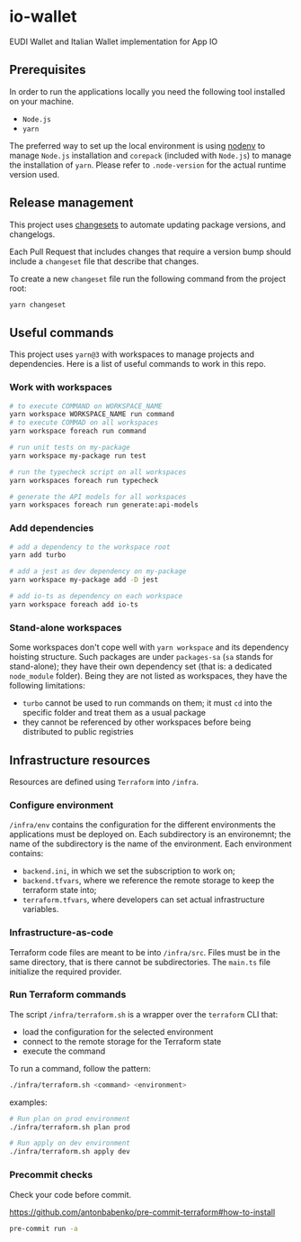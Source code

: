 # io-wallet
EUDI Wallet and Italian Wallet implementation for App IO


## Prerequisites

In order to run the applications locally you need the following tool installed on your machine.

- `Node.js`
- `yarn`

The preferred way to set up the local environment is using [nodenv](https://github.com/nodenv/nodenv) to manage `Node.js` installation and `corepack` (included with `Node.js`) to manage the installation of `yarn`.
Please refer to `.node-version` for the actual runtime version used.


## Release management

This project uses [changesets](https://github.com/changesets/changesets) to automate updating package versions, and changelogs.

Each Pull Request that includes changes that require a version bump should include a `changeset` file that describe that changes.

To create a new `changeset` file run the following command from the project root:

```bash
yarn changeset
```

## Useful commands

This project uses `yarn@3` with workspaces to manage projects and dependencies. Here is a list of useful commands to work in this repo.

### Work with workspaces

```bash
# to execute COMMAND on WORKSPACE_NAME
yarn workspace WORKSPACE_NAME run command
# to execute COMMAD on all workspaces
yarn workspace foreach run command

# run unit tests on my-package
yarn workspace my-package run test

# run the typecheck script on all workspaces
yarn workspaces foreach run typecheck

# generate the API models for all workspaces
yarn workspaces foreach run generate:api-models
```

### Add dependencies

```bash
# add a dependency to the workspace root
yarn add turbo

# add a jest as dev dependency on my-package
yarn workspace my-package add -D jest

# add io-ts as dependency on each workspace
yarn workspace foreach add io-ts
```

### Stand-alone workspaces
Some workspaces don't cope well with `yarn workspace` and its dependency hoisting structure. Such packages are under `packages-sa` (`sa` stands for stand-alone); they have their own dependency set (that is: a dedicated `node_module` folder).
Being they are not listed as workspaces, they have the following limitations:
* `turbo` cannot be used to run commands on them; it must `cd` into the specific folder and treat them as a usual package
* they cannot be referenced by other workspaces before being distributed to public registries

## Infrastructure resources

Resources are defined using `Terraform` into `/infra`. 

### Configure environment

`/infra/env` contains the configuration for the different environments the applications must be deployed on. Each subdirectory is an environemnt; the name of the subdirectory is the name of the environment. Each environment contains:
* `backend.ini`, in which we set the subscription to work on;
* `backend.tfvars`, where we reference the remote storage to keep the terraform state into;
* `terraform.tfvars`, where developers can set actual infrastructure variables.

### Infrastructure-as-code
Terraform code files are meant to be into `/infra/src`. Files must be in the same directory, that is there cannot be subdirectories.
The `main.ts` file initialize the required provider.

### Run Terraform commands

The script `/infra/terraform.sh` is a wrapper over the `terraform` CLI that:
* load the configuration for the selected environment
* connect to the remote storage for the Terraform state
* execute the command

To run a command, follow the pattern:
```sh
./infra/terraform.sh <command> <environment>
```

examples:
```sh
# Run plan on prod environment
./infra/terraform.sh plan prod 

# Run apply on dev environment
./infra/terraform.sh apply dev
```

### Precommit checks

Check your code before commit.

https://github.com/antonbabenko/pre-commit-terraform#how-to-install

```sh
pre-commit run -a
```

